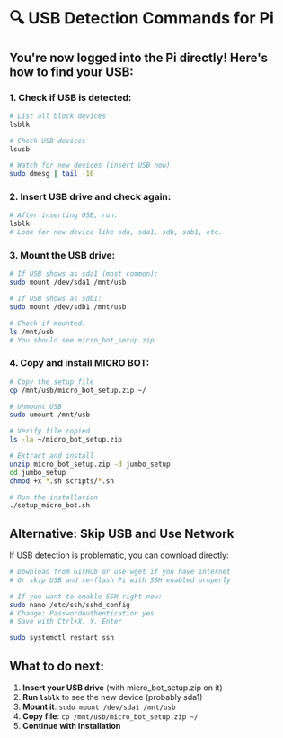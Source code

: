 # 🔍 USB Detection Commands for Pi

## You're now logged into the Pi directly! Here's how to find your USB:

### 1. Check if USB is detected:
```bash
# List all block devices
lsblk

# Check USB devices
lsusb

# Watch for new devices (insert USB now)
sudo dmesg | tail -10
```

### 2. Insert USB drive and check again:
```bash
# After inserting USB, run:
lsblk
# Look for new device like sda, sda1, sdb, sdb1, etc.
```

### 3. Mount the USB drive:
```bash
# If USB shows as sda1 (most common):
sudo mount /dev/sda1 /mnt/usb

# If USB shows as sdb1:
sudo mount /dev/sdb1 /mnt/usb

# Check if mounted:
ls /mnt/usb
# You should see micro_bot_setup.zip
```

### 4. Copy and install MICRO BOT:
```bash
# Copy the setup file
cp /mnt/usb/micro_bot_setup.zip ~/

# Unmount USB
sudo umount /mnt/usb

# Verify file copied
ls -la ~/micro_bot_setup.zip

# Extract and install
unzip micro_bot_setup.zip -d jumbo_setup
cd jumbo_setup
chmod +x *.sh scripts/*.sh

# Run the installation
./setup_micro_bot.sh
```

## Alternative: Skip USB and Use Network

If USB detection is problematic, you can download directly:

```bash
# Download from GitHub or use wget if you have internet
# Or skip USB and re-flash Pi with SSH enabled properly

# If you want to enable SSH right now:
sudo nano /etc/ssh/sshd_config
# Change: PasswordAuthentication yes
# Save with Ctrl+X, Y, Enter

sudo systemctl restart ssh
```

## What to do next:

1. **Insert your USB drive** (with micro_bot_setup.zip on it)
2. **Run `lsblk`** to see the new device (probably sda1)
3. **Mount it**: `sudo mount /dev/sda1 /mnt/usb`
4. **Copy file**: `cp /mnt/usb/micro_bot_setup.zip ~/`
5. **Continue with installation**